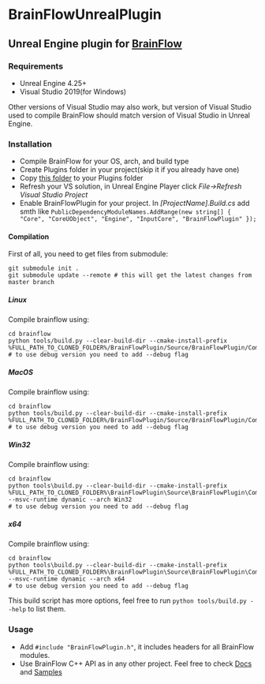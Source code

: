 # BrainFlowUnrealPlugin

## Unreal Engine plugin for [BrainFlow](https://github.com/brainflow-dev/brainflow)

### Requirements

* Unreal Engine 4.25+
* Visual Studio 2019(for Windows)

Other versions of Visual Studio may also work, but version of Visual Studio used to compile BrainFlow should match version of Visual Studio in Unreal Engine.

### Installation

* Compile BrainFlow for your OS, arch, and build type 
* Create Plugins folder in your project(skip it if you already have one)
* Copy [this folder](https://github.com/brainflow-dev/BrainFlowUnrealPlugin/tree/master/BrainFlowPlugin) to your Plugins folder
* Refresh your VS solution, in Unreal Engine Player click *File->Refresh Visual Studio Project*
* Enable BrainFlowPlugin for your project. In *[ProjectName].Build.cs* add smth like `PublicDependencyModuleNames.AddRange(new string[] { "Core", "CoreUObject", "Engine", "InputCore", "BrainFlowPlugin" });`

#### Compilation

First of all, you need to get files from submodule:
```
git submodule init .
git submodule update --remote # this will get the latest changes from master branch
```

##### Linux

Compile brainflow using:
```
cd brainflow
python tools/build.py --clear-build-dir --cmake-install-prefix %FULL_PATH_TO_CLONED_FOLDER%/BrainFlowPlugin/Source/BrainFlowPlugin/Compiled/linux
# to use debug version you need to add --debug flag
```

##### MacOS

Compile brainflow using:
```
cd brainflow
python tools/build.py --clear-build-dir --cmake-install-prefix %FULL_PATH_TO_CLONED_FOLDER%/BrainFlowPlugin/Source/BrainFlowPlugin/Compiled/macos
# to use debug version you need to add --debug flag
```

##### Win32

Compile brainflow using:
```
cd brainflow
python tools\build.py --clear-build-dir --cmake-install-prefix %FULL_PATH_TO_CLONED_FOLDER%\BrainFlowPlugin\Source\BrainFlowPlugin\Compiled\Win32_dynamic --msvc-runtime dynamic --arch Win32
# to use debug version you need to add --debug flag
```

##### x64

Compile brainflow using:
```
cd brainflow
python tools\build.py --clear-build-dir --cmake-install-prefix %FULL_PATH_TO_CLONED_FOLDER%\BrainFlowPlugin\Source\BrainFlowPlugin\Compiled\x64_dynamic --msvc-runtime dynamic --arch x64
# to use debug version you need to add --debug flag
```

This build script has more options, feel free to run `python tools/build.py --help` to list them.


### Usage

* Add `#include "BrainFlowPlugin.h"`, it includes headers for all BrainFlow modules.
* Use BrainFlow C++ API as in any other project. Feel free to check [Docs](https://brainflow.readthedocs.io/en/stable/UserAPI.html#c-api-reference) and [Samples](https://brainflow.readthedocs.io/en/stable/Examples.html#id1) 
